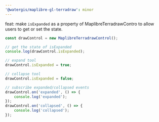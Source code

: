 ```yaml
---
'@watergis/maplibre-gl-terradraw': minor
---
```


feat: make `isExpanded` as a property of MaplibreTerradrawContro to allow users to get or set the state.

```ts
const drawControl = new MaplibreTerradrawControl();

// get the state of isExpanded
console.log(drawControl.isExpanded);

// expand tool
drawControl.isExpanded = true;

// collapse tool
drawControl.isExpanded = false;

// subscribe expanded/collapsed events
drawControl.on('expanded', () => {
	console.log('expanded');
});
drawControl.on('collapsed', () => {
	console.log('collapsed');
});
```

